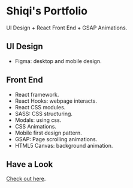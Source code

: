 # Shiqi's Portfolio
UI Design + React Front End + GSAP Animations. 

## UI Design
* Figma: desktop and mobile design. 

## Front End
* React framework. 
* React Hooks: webpage interacts. 
* React CSS modules. 
* SASS: CSS structuring. 
* Modals: using css. 
* CSS Animations. 
* Mobile first design pattern. 
* GSAP: Page scrolling animations. 
* HTML5 Canvas: background animation. 

## Have a Look
[Check out here](https://elegant-ramanujan-971a88.netlify.app/). 
